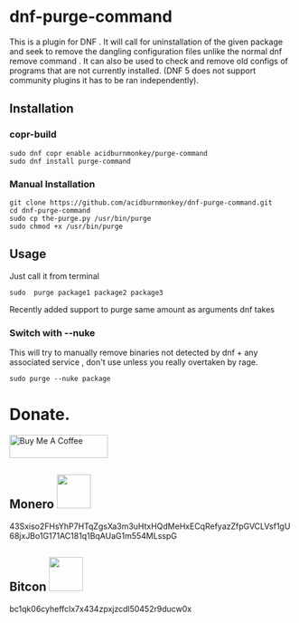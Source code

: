 # dnf-purge-command

This is a plugin for DNF . It will call for uninstallation of the given package and seek to remove the dangling configuration files unlike the normal dnf remove <package> command . It can also be used to check and remove old configs of programs that are not currently installed. (DNF 5 does not support community plugins it has to be ran independently).

## Installation

### copr-build

```
sudo dnf copr enable acidburnmonkey/purge-command
sudo dnf install purge-command
```

### Manual Installation

```
git clone https://github.com/acidburnmonkey/dnf-purge-command.git
cd dnf-purge-command
sudo cp the-purge.py /usr/bin/purge
sudo chmod +x /usr/bin/purge
```

## Usage

Just call it from terminal

```
sudo  purge package1 package2 package3
```

Recently added support to purge same amount as arguments dnf takes

### Switch with --nuke

This will try to manually remove binaries not detected by dnf + any associated service , don't use unless you really overtaken by rage.

```
sudo purge --nuke package
```

# Donate.

<a href="https://www.buymeacoffee.com/acidburn" target="_blank"><img src="https://cdn.buymeacoffee.com/buttons/default-orange.png" alt="Buy Me A Coffee" height="41" width="174"></a>

## Monero <img src="https://www.getmonero.org/press-kit/symbols/monero-symbol-1280.png" width="60" height="60">

43Sxiso2FHsYhP7HTqZgsXa3m3uHtxHQdMeHxECqRefyazZfpGVCLVsf1gU68jxJBo1G171AC181q1BqAUaG1m554MLsspG

## Bitcon <img src="https://upload.wikimedia.org/wikipedia/commons/4/46/Bitcoin.svg" width="60" height="60">

bc1qk06cyheffclx7x434zpxjzcdl50452r9ducw0x

